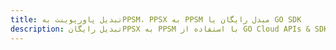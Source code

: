 ---title: تبدیل پاورپوینت بهPPSM، PPSX به PPSM مبدل رایگان یا GO SDKdescription: تبدیل رایگانPPSX به PPSM با استفاده از GO Cloud APIs & SDK. همچنین اسناد Microsoft PowerPoint را در Cloud ایجاد، ویرایش و رندر کنید.---